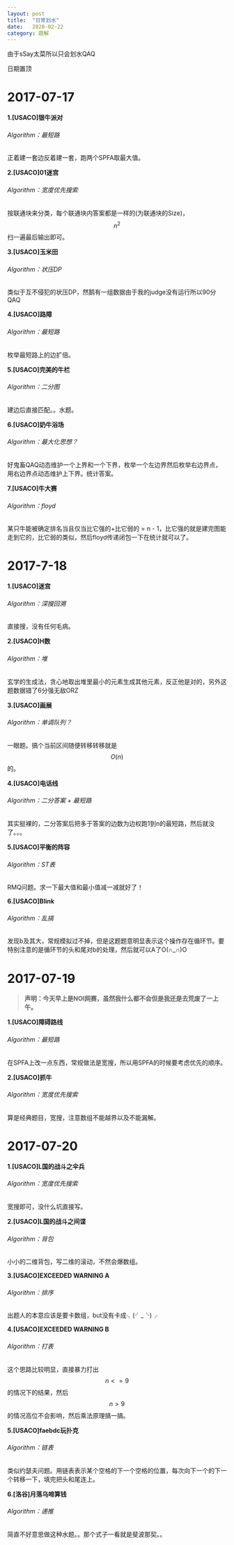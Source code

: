 ```yaml
---
layout: post
title:  "日常划水"
date:   2020-02-22
category: 题解
---
```

由于sSay太菜所以只会划水QAQ

日期置顶

2017-07-17
====================
**1.[USACO]银牛派对**

###### Algorithm：最短路

正着建一套边反着建一套，跑两个SPFA取最大值。

**2.[USACO]01迷宫**

###### Algorithm：宽度优先搜索

按联通块来分类，每个联通块内答案都是一样的(为联通块的Size)，$$n^2$$扫一遍最后输出即可。

**3.[USACO]玉米田**

###### Algorithm：状压DP

类似于互不侵犯的状压DP，然鹅有一组数据由于我的judge没有运行所以90分QAQ

**4.[USACO]路障**

###### Algorithm：最短路

枚举最短路上的边扩倍。

**5.[USACO]完美的牛栏**

###### Algorithm：二分图

建边后直接匹配。。水题。

**6.[USACO]奶牛浴场**

###### Algorithm：最大化思想？

好鬼畜QAQ动态维护一个上界和一个下界，枚举一个左边界然后枚举右边界点，用右边界点动态维护上下界。统计答案。

**7.[USACO]牛大赛**

###### Algorithm：floyd

某只牛能被确定排名当且仅当比它强的+比它弱的 = n - 1，比它强的就是建完图能走到它的，比它弱的类似，然后floyd传递闭包一下在统计就可以了。

2017-7-18
====================

**1.[USACO]迷宫**

###### Algorithm：深搜回溯

直接搜，没有任何毛病。

**2.[USACO]H数**

###### Algorithm：堆

玄学的生成法，贪心地取出堆里最小的元素生成其他元素，反正他是对的，另外这题数据错了6分强无敌ORZ

**3.[USACO]画展**

###### Algorithm：单调队列？

一眼题。搞个当前区间随便转移转移就是$$O(n)$$的。

**4.[USACO]电话线**

###### Algorithm：二分答案 + 最短路

其实挺裸的，二分答案后把多于答案的边数为边权跑1到n的最短路，然后就没了。。。

**5.[USACO]平衡的阵容**

###### Algorithm：ST表

RMQ问题。求一下最大值和最小值减一减就好了！

**6.[USACO]Blink**

###### Algorithm：乱搞

发现b及其大，常规模拟过不掉，但是这题题意明显表示这个操作存在循环节。要特别注意的是循环节的头和尾对b的处理，然后就可以A了O(∩_∩)O

2017-07-19
====================

>**声明：今天早上是NOI网赛，虽然我什么都不会但是我还是去荒废了一上午。**

**1.[USACO]障碍路线**

###### Algorithm：最短路

在SPFA上改一点东西，常规做法是宽搜，所以用SPFA的时候要考虑优先的顺序。

**2.[USACO]抓牛**

###### Algorithm：宽度优先搜索

算是经典题目，宽搜，注意数组不能越界以及不能漏解。

2017-07-20
====================

**1.[USACO]L国的战斗之伞兵**

###### Algorithm：宽度优先搜索

宽搜即可，没什么坑直接写。

**2.[USACO]L国的战斗之间谍**

###### Algorithm：背包

小小的二维背包，写二维的滚动，不然会爆数组。

**3.[USACO]EXCEEDED WARNING A**

###### Algorithm：排序

出题人的本意应该是要卡数组，but没有卡成╮(╯_╰)╭

**4.[USACO]EXCEEDED WARNING B**

###### Algorithm：打表

这个思路比较明显，直接暴力打出$$n <= 9$$的情况下的结果，然后$$n > 9$$的情况高位不会影响，然后乘法原理搞一搞。

**5.[USACO]faebdc玩扑克**

###### Algorithm：链表

类似约瑟夫问题。用链表表示某个空格的下一个空格的位置，每次向下一个的下一个转移一下，填完把头和尾连上。

**6.[洛谷]月落乌啼算钱**

###### Algorithm：递推

简直不好意思做这种水题。。那个式子一看就是斐波那契。。